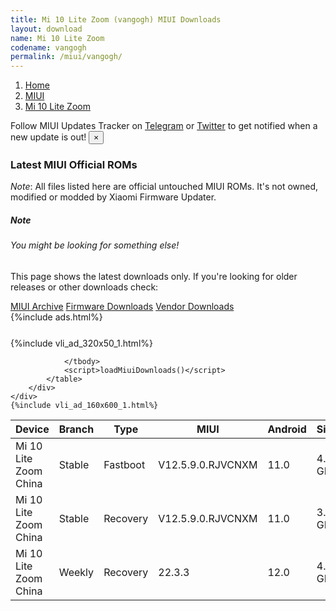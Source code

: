 ```yaml
---
title: Mi 10 Lite Zoom (vangogh) MIUI Downloads
layout: download
name: Mi 10 Lite Zoom
codename: vangogh
permalink: /miui/vangogh/
---
```

<nav aria-label="breadcrumb">
    <ol class="breadcrumb">
        <li class="breadcrumb-item"><a href="/">Home</a></li>
        <li class="breadcrumb-item"><a href="/miui/">MIUI</a></li>
        <li class="breadcrumb-item active" aria-current="page"><a href="/miui/vangogh/">Mi 10 Lite Zoom</a></li>
    </ol>
</nav>
<div class="alert alert-primary alert-dismissible fade show" role="alert">
    Follow MIUI Updates Tracker on <a href="https://t.me/MIUIUpdatesTracker" class="alert-link">Telegram</a>
     or <a href="https://twitter.com/MiFwUpdater" class="alert-link">Twitter</a> to get notified when a new update is out!
    <button type="button" class="close" data-dismiss="alert" aria-label="Close">
        <span aria-hidden="true">&times;</span>
    </button>
</div>

### Latest MIUI Official ROMs
*Note*: All files listed here are official untouched MIUI ROMs. It's not owned, modified or modded by Xiaomi Firmware Updater.
<div class="card">
  <div class="card-body">
    <h5 class="card-title">Note</h5>
    <h6 class="card-subtitle mb-2 text-muted">You might be looking for something else!</h6>
    <p class="card-text">This page shows the latest downloads only.
     If you're looking for older releases or other downloads check:</p>
    <a href="/archive/miui/vangogh/" class="card-link">MIUI Archive</a>
    <a href="/firmware/vangogh/" class="card-link">Firmware Downloads</a>
    <a href="/vendor/vangogh/" class="card-link">Vendor Downloads</a>
  </div>
</div>
{%include ads.html%}
<div class="row justify-content-center">
    <div class="col-10">
        <div class="table-responsive-md" style="margin-top: 25px;">
            {%include vli_ad_320x50_1.html%}
            <table id="miui" class="display dt-responsive nowrap compact table table-striped table-hover table-sm">
                <thead class="thead-dark">
                    <tr>
                        <th data-ref="device">Device</th>
                        <th data-ref="branch">Branch</th>
                        <th data-ref="type">Type</th>
                        <th data-ref="miui">MIUI</th>
                        <th data-ref="android">Android</th>
                        <th data-ref="size">Size</th>
                        <th data-ref="size">Date</th>
                        <th data-ref="link">Link</th>
                    </tr>
                </thead>
                <tbody>
                <tr><td>Mi 10 Lite Zoom China</td><td>Stable</td><td>Fastboot</td><td>V12.5.9.0.RJVCNXM</td><td>11.0</td><td>4.9 GB</td><td>2021-12-22</td><td><a href="/miui/vangogh/stable/V12.5.9.0.RJVCNXM/">Download</a></td></tr>
<tr><td>Mi 10 Lite Zoom China</td><td>Stable</td><td>Recovery</td><td>V12.5.9.0.RJVCNXM</td><td>11.0</td><td>3.7 GB</td><td>2021-12-30</td><td><a href="/miui/vangogh/stable/V12.5.9.0.RJVCNXM/">Download</a></td></tr>
<tr><td>Mi 10 Lite Zoom China</td><td>Weekly</td><td>Recovery</td><td>22.3.3</td><td>12.0</td><td>4.6 GB</td><td>2022-03-03</td><td><a href="/miui/vangogh/weekly/22.3.3/">Download</a></td></tr>

                </tbody>
                <script>loadMiuiDownloads()</script>
            </table>
        </div>
    </div>
    {%include vli_ad_160x600_1.html%}
</div>
